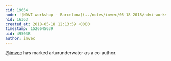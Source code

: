 ```yaml
---
cid: 19654
node: ![NDVI workshop - Barcelona](../notes/imvec/05-18-2018/ndvi-workshop)
nid: 16363
created_at: 2018-05-18 12:13:59 +0000
timestamp: 1526645639
uid: 495038
author: imvec
---
```


 [@imvec](/profile/imvec) has marked arturunderwater as a co-author. 